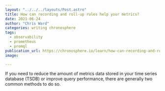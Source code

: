 ```yaml
---
layout: "../../../layouts/Post.astro"
title: How can recording and roll-up rules help your metrics?
date: 2021-06-24
author: "Chris Ward"
categories: writing chronosphere
tags: 
  - observability
  - prometheus
  - promql
publication_url: https://chronosphere.io/learn/how-can-recording-and-roll-up-rules-help-your-metrics/
image:

---
```


If you need to reduce the amount of metrics data stored in your time series database (TSDB) or improve query performance, there are generally two common methods to do so.